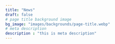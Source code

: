 ```yaml
---
title: "News"
draft: false
# page title background image
bg_image: "images/backgrounds/page-title.webp"
# meta description
description : "this is meta description"
---
```

